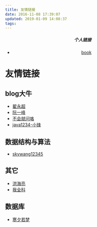 ```yaml
---
title: 友情链接
date: 2016-11-08 17:39:07
updated: 2019-01-09 14:08:37
tags:
---
```


<center>
    <h5>个人链接</h5>
    <ul>
        <li><a href='https://xuegangliu.github.io/book'>book</a></li>
    </ul>
</center>

# 友情链接

## blog大牛
- [翟永超](http://blog.didispace.com/)
- [阮一峰](http://www.ruanyifeng.com/home.html)
- [不会就问咯](https://www.cnblogs.com/KingIceMou/)
- [java1234-小锋](http://blog.java1234.com/index.html)

## 数据结构与算法
- [skywang12345](https://www.cnblogs.com/skywang12345/)

## 其它
- [洪海亮](https://blog.csdn.net/honghailiang888/column/info/13067)
- [我全科](http://woquanke.com/)

## 数据库
- [寒夕若梦](https://www.jianshu.com/u/db41bbeed50c)
